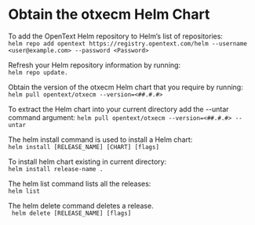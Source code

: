 # Obtain the otxecm Helm Chart
To add the OpenText Helm repository to Helm’s list of repositories:    
```helm repo add opentext https://registry.opentext.com/helm --username <user@example.com> --password <Password>```

Refresh your Helm repository information by running:  
```helm repo update.```

Obtain the version of the otxecm Helm chart that you require by running:  
```helm pull opentext/otxecm --version=<##.#.#>```

To extract the Helm chart into your current directory add the --untar command argument:
```helm pull opentext/otxecm --version=<##.#.#> --untar```

The helm install command is used to install a Helm chart:    
```helm install [RELEASE_NAME] [CHART] [flags]```

To install helm chart existing in current directory:  
```helm install release-name .```

The helm list command lists all the releases:  
```helm list```  

The helm delete command deletes a release.  
``` helm delete [RELEASE_NAME] [flags]```

